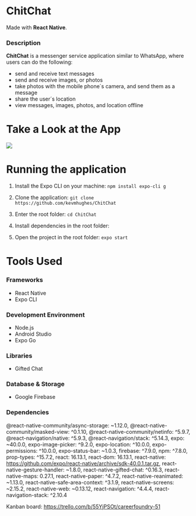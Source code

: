 # ChitChat
Made with **React Native**.
### Description
**ChitChat** is a messenger service application  similar to WhatsApp, where users can do the following:

* send and receive text messages
* send and receive images, or photos
* take photos with the mobile phone´s camera, and send them as a message
* share the user´s location
* view messages, images, photos, and location offline

# Take a Look at the App
<img src="readme-images/app-on-iOS.gif"/>

# Running the application

1. Install the Expo CLI on your machine:
`npm install expo-cli g`

2. Clone the application: 
`git clone https://github.com/kevmhughes/ChitChat`

2. Enter the root folder: 
`cd ChitChat`

4. Install dependencies in the root folder:


5. Open the project in the root folder:
 `expo start`

# Tools Used

### Frameworks
* React Native
* Expo CLI

### Development Environment
* Node.js
* Android Studio
* Expo Go

### Libraries
* Gifted Chat

### Database & Storage
* Google Firebase

### Dependencies

@react-native-community/async-storage: ~1.12.0,
@react-native-community/masked-view: ^0.1.10,
@react-native-community/netinfo: ^5.9.7,
@react-navigation/native: ^5.9.3,
@react-navigation/stack: ^5.14.3,
expo: ~40.0.0,
expo-image-picker: ^9.2.0,
expo-location: ^10.0.0,
expo-permissions: ^10.0.0,
expo-status-bar: ~1.0.3,
firebase: ^7.9.0,
npm: ^7.8.0,
prop-types: ^15.7.2,
react: 16.13.1,
react-dom: 16.13.1,
react-native: https://github.com/expo/react-native/archive/sdk-40.0.1.tar.gz,
react-native-gesture-handler: ~1.8.0,
react-native-gifted-chat: ^0.16.3,
react-native-maps: 0.27.1,
react-native-paper: ^4.7.2,
react-native-reanimated: ~1.13.0,
react-native-safe-area-context: ^3.1.9,
react-native-screens: ~2.15.2,
react-native-web: ~0.13.12,
react-navigation: ^4.4.4,
react-navigation-stack: ^2.10.4

Kanban board: https://trello.com/b/55YjPSOt/careerfoundry-51
